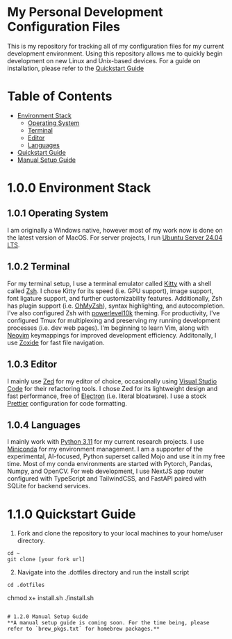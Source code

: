 # My Personal Development Configuration Files
This is my repository for tracking all of my configuration files for my current development environment. Using this repository allows me to quickly begin development on new Linux and Unix-based devices. For a guide on installation, please refer to the [Quickstart Guide](#1.1.0-quickstart-guide)

# Table of Contents
- [Environment Stack](#100-environment-stack)
    - [Operating System](#101-operating-system)
    - [Terminal](#102-terminal)
    - [Editor](#103-editor)
    - [Languages](#104-languages)
- [Quickstart Guide](#110-quickstart-quide)
- [Manual Setup Guide](#120-manual-setup-guide)

# 1.0.0 Environment Stack
## 1.0.1 Operating System
I am originally a Windows native, however most of my work now is done on the latest version of MacOS. For server projects, I run [Ubuntu Server 24.04 LTS](https://ubuntu.com/download/server).
## 1.0.2 Terminal
For my terminal setup, I use a terminal emulator called [Kitty](https://sw.kovidgoyal.net/kitty/) with a shell called [Zsh](https://en.wikipedia.org/wiki/Z_shell). I chose Kitty for its speed (i.e. GPU support), image support, font ligature support, and further customizability features. Additionally, Zsh has plugin support (i.e. [OhMyZsh](https://ohmyz.sh/)), syntax highlighting, and autocompletion. I've also configured Zsh with [powerlevel10k](https://github.com/romkatv/powerlevel10k) theming. For productivity, I've configured Tmux for multiplexing and preserving my running development processes (i.e. dev web pages). I'm beginning to learn Vim, along with [Neovim](https://neovim.io/) keymappings for improved development efficiency. Additonally, I use [Zoxide](https://github.com/ajeetdsouza/zoxide) for fast file navigation.
## 1.0.3 Editor
I mainly use [Zed](https://zed.dev/) for my editor of choice, occasionally using [Visual Studio Code](https://code.visualstudio.com/) for their refactoring tools. I chose Zed for its lightweight design and fast performance, free of [Electron](https://en.wikipedia.org/wiki/Electron_(software_framework)) (i.e. literal bloatware). I use a stock [Prettier](https://prettier.io/) configuration for code formatting.
## 1.0.4 Languages
I mainly work with [Python 3.11](https://www.python.org/) for my current research projects. I use [Miniconda](https://www.anaconda.com/docs/getting-started/miniconda/main) for my environment management. I am a supporter of the experimental, AI-focused, Python superset called Mojo and use it in my free time. Most of my conda environments are started with Pytorch, Pandas, Numpy, and OpenCV. For web development, I use NextJS app router configured with TypeScript and TailwindCSS, and FastAPI paired with SQLite for backend services.

# 1.1.0 Quickstart Guide
1. Fork and clone the repository to your local machines to your home/user directory.
```
cd ~
git clone [your fork url]
```
2. Navigate into the .dotfiles directory and run the install script
```
cd .dotfiles
```
chmod x+ install.sh
./install.sh
```

# 1.2.0 Manual Setup Guide
**A manual setup guide is coming soon. For the time being, please refer to `brew_pkgs.txt` for homebrew packages.**
